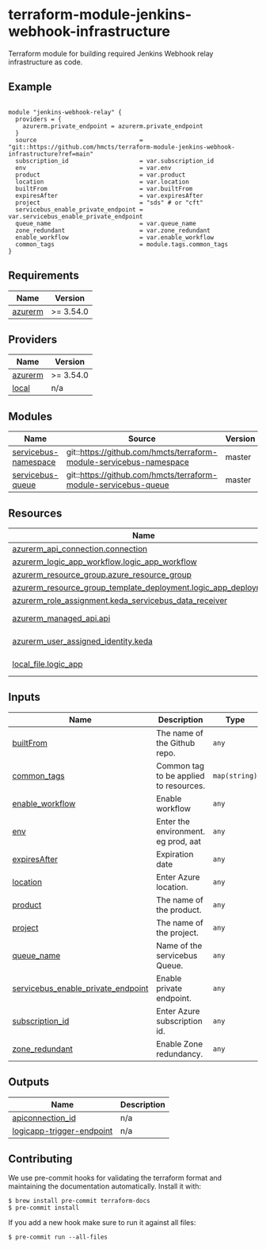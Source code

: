 # terraform-module-jenkins-webhook-infrastructure


Terraform module for building required Jenkins Webhook relay infrastructure as code.

## Example

```hcl

module "jenkins-webhook-relay" {
  providers = {
    azurerm.private_endpoint = azurerm.private_endpoint
  }
  source                             = "git::https://github.com/hmcts/terraform-module-jenkins-webhook-infrastructure?ref=main"
  subscription_id                    = var.subscription_id
  env                                = var.env
  product                            = var.product
  location                           = var.location
  builtFrom                          = var.builtFrom
  expiresAfter                       = var.expiresAfter
  project                            = "sds" # or "cft"
  servicebus_enable_private_endpoint = var.servicebus_enable_private_endpoint
  queue_name                         = var.queue_name
  zone_redundant                     = var.zone_redundant
  enable_workflow                    = var.enable_workflow
  common_tags                        = module.tags.common_tags
}

```

<!-- BEGIN_TF_DOCS -->
## Requirements

| Name | Version |
|------|---------|
| <a name="requirement_azurerm"></a> [azurerm](#requirement\_azurerm) | >= 3.54.0 |

## Providers

| Name | Version |
|------|---------|
| <a name="provider_azurerm"></a> [azurerm](#provider\_azurerm) | >= 3.54.0 |
| <a name="provider_local"></a> [local](#provider\_local) | n/a |

## Modules

| Name | Source | Version |
|------|--------|---------|
| <a name="module_servicebus-namespace"></a> [servicebus-namespace](#module\_servicebus-namespace) | git::https://github.com/hmcts/terraform-module-servicebus-namespace | master |
| <a name="module_servicebus-queue"></a> [servicebus-queue](#module\_servicebus-queue) | git::https://github.com/hmcts/terraform-module-servicebus-queue | master |

## Resources

| Name | Type |
|------|------|
| [azurerm_api_connection.connection](https://registry.terraform.io/providers/hashicorp/azurerm/latest/docs/resources/api_connection) | resource |
| [azurerm_logic_app_workflow.logic_app_workflow](https://registry.terraform.io/providers/hashicorp/azurerm/latest/docs/resources/logic_app_workflow) | resource |
| [azurerm_resource_group.azure_resource_group](https://registry.terraform.io/providers/hashicorp/azurerm/latest/docs/resources/resource_group) | resource |
| [azurerm_resource_group_template_deployment.logic_app_deployment](https://registry.terraform.io/providers/hashicorp/azurerm/latest/docs/resources/resource_group_template_deployment) | resource |
| [azurerm_role_assignment.keda_servicebus_data_receiver](https://registry.terraform.io/providers/hashicorp/azurerm/latest/docs/resources/role_assignment) | resource |
| [azurerm_managed_api.api](https://registry.terraform.io/providers/hashicorp/azurerm/latest/docs/data-sources/managed_api) | data source |
| [azurerm_user_assigned_identity.keda](https://registry.terraform.io/providers/hashicorp/azurerm/latest/docs/data-sources/user_assigned_identity) | data source |
| [local_file.logic_app](https://registry.terraform.io/providers/hashicorp/local/latest/docs/data-sources/file) | data source |

## Inputs

| Name | Description | Type | Default | Required |
|------|-------------|------|---------|:--------:|
| <a name="input_builtFrom"></a> [builtFrom](#input\_builtFrom) | The name of the Github repo. | `any` | n/a | yes |
| <a name="input_common_tags"></a> [common\_tags](#input\_common\_tags) | Common tag to be applied to resources. | `map(string)` | n/a | yes |
| <a name="input_enable_workflow"></a> [enable\_workflow](#input\_enable\_workflow) | Enable workflow | `any` | n/a | yes |
| <a name="input_env"></a> [env](#input\_env) | Enter the environment. eg prod, aat | `any` | n/a | yes |
| <a name="input_expiresAfter"></a> [expiresAfter](#input\_expiresAfter) | Expiration date | `any` | n/a | yes |
| <a name="input_location"></a> [location](#input\_location) | Enter Azure location. | `any` | n/a | yes |
| <a name="input_product"></a> [product](#input\_product) | The name of the product. | `any` | n/a | yes |
| <a name="input_project"></a> [project](#input\_project) | The name of the project. | `any` | n/a | yes |
| <a name="input_queue_name"></a> [queue\_name](#input\_queue\_name) | Name of the servicebus Queue. | `any` | n/a | yes |
| <a name="input_servicebus_enable_private_endpoint"></a> [servicebus\_enable\_private\_endpoint](#input\_servicebus\_enable\_private\_endpoint) | Enable private endpoint. | `any` | n/a | yes |
| <a name="input_subscription_id"></a> [subscription\_id](#input\_subscription\_id) | Enter Azure subscription id. | `any` | n/a | yes |
| <a name="input_zone_redundant"></a> [zone\_redundant](#input\_zone\_redundant) | Enable Zone redundancy. | `any` | n/a | yes |

## Outputs

| Name | Description |
|------|-------------|
| <a name="output_apiconnection_id"></a> [apiconnection\_id](#output\_apiconnection\_id) | n/a |
| <a name="output_logicapp-trigger-endpoint"></a> [logicapp-trigger-endpoint](#output\_logicapp-trigger-endpoint) | n/a |
<!-- END_TF_DOCS -->

## Contributing

We use pre-commit hooks for validating the terraform format and maintaining the documentation automatically.
Install it with:

```shell
$ brew install pre-commit terraform-docs
$ pre-commit install
```

If you add a new hook make sure to run it against all files:
```shell
$ pre-commit run --all-files
```
